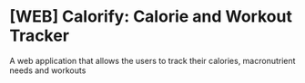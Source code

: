 # [WEB] Calorify: Calorie and Workout Tracker
 A web application that allows the users to track their calories, macronutrient needs and workouts
